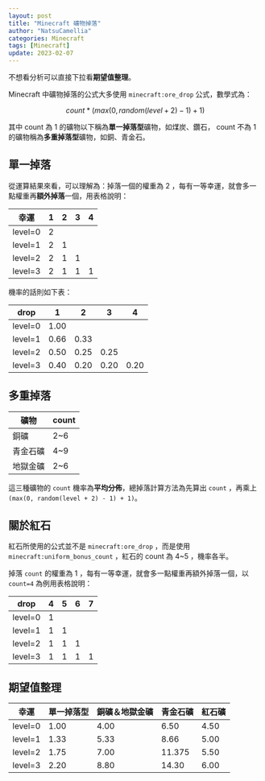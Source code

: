 ```yaml
---
layout: post
title: "Minecraft 礦物掉落"
author: "NatsuCamellia"
categories: Minecraft
tags: [Minecraft]
update: 2023-02-07
---
```


不想看分析可以直接下拉看**期望值整理**。

Minecraft 中礦物掉落的公式大多使用 `minecraft:ore_drop` 公式，數學式為：

$$
count * (max(0, random(level + 2) - 1) + 1)
$$

其中 count 為 1 的礦物以下稱為**單一掉落型**礦物，如煤炭、鑽石， count 不為 1 的礦物稱為**多重掉落型**礦物，如銅、青金石。

## 單一掉落

從運算結果來看，可以理解為：掉落一個的權重為 2 ，每有一等幸運，就會多一點權重再**額外掉落**一個，用表格說明：

| 幸運 | 1 | 2 | 3 | 4 |
| --- | --- | --- | --- | --- |
| level=0 | 2 |  |  |  |
| level=1 | 2 | 1 |  |  |
| level=2 | 2 | 1 | 1 |  |
| level=3 | 2 | 1 | 1 | 1 |

機率的話則如下表：

| drop | 1 | 2 | 3 | 4 |
| --- | --- | --- | --- | --- |
| level=0 | 1.00 |  |  |  |
| level=1 | 0.66 | 0.33 |  |  |
| level=2 | 0.50 | 0.25 | 0.25 |  |
| level=3 | 0.40 | 0.20 | 0.20 | 0.20 |

## 多重掉落

| 礦物 | count |
| --- | --- |
| 銅礦 | 2~6 |
| 青金石礦 | 4~9 |
| 地獄金礦 | 2~6 |

這三種礦物的 `count` 機率為**平均分佈**，總掉落計算方法為先算出 `count` ，再乘上 `(max(0, random(level + 2) - 1) + 1)`。

## 關於紅石

紅石所使用的公式並不是 `minecraft:ore_drop` ，而是使用 `minecraft:uniform_bonus_count` ，紅石的 count 為 4~5 ，機率各半。

掉落 `count` 的權重為 1 ，每有一等幸運，就會多一點權重再額外掉落一個，以 `count=4` 為例用表格說明：

| drop | 4 | 5 | 6 | 7 |
| --- | --- | --- | --- | --- |
| level=0 | 1 |  |  |  |
| level=1 | 1 | 1 |  |  |
| level=2 | 1 | 1 | 1 |  |
| level=3 | 1 | 1 | 1 | 1 |

## 期望值整理

| 幸運 | 單一掉落型 | 銅礦＆地獄金礦 | 青金石礦 | 紅石礦 |
| --- | --- | --- | --- | --- |
| level=0 | 1.00 | 4.00 | 6.50 | 4.50 |
| level=1 | 1.33 | 5.33 | 8.66 | 5.00 |
| level=2 | 1.75 | 7.00 | 11.375 | 5.50 |
| level=3 | 2.20 | 8.80 | 14.30 | 6.00 |